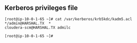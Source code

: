 ## Kerberos privileges file
```
[root@ip-10-0-1-65 ~]# cat /var/kerberos/krb5kdc/kadm5.acl 
*/admin@HARSHAL.TX	*
cloudera-scm@HARSHAL.TX	admilc

[root@ip-10-0-1-65 ~]# 

```
